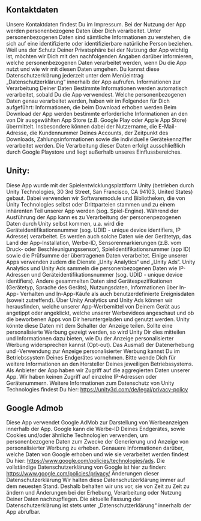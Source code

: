 ## Kontaktdaten
Unsere Kontaktdaten findest Du im Impressum.
Bei der Nutzung der App werden personenbezogene Daten über Dich verarbeitet. Unter personenbezogenen Daten sind sämtliche Informationen zu verstehen, die sich auf eine identifizierte oder identifizierbare natürliche Person beziehen. Weil uns der Schutz Deiner  Privatsphäre bei der Nutzung der App wichtig ist, möchten wir Dich mit den nachfolgenden Angaben darüber informieren, welche personenbezogenen Daten verarbeitet werden, wenn Du die App nutzt und wie wir mit diesen Daten umgehen. Du kannst diese Datenschutzerklärung jederzeit unter dem Menüeintrag „Datenschutzerklärung“ innerhalb der App aufrufen.
Informationen zur Verarbeitung Deiner Daten
Bestimmte Informationen werden automatisch verarbeitet, sobald Du die App verwendest. Welche personenbezogenen Daten genau verarbeitet werden, haben wir im Folgenden für Dich aufgeführt:
Informationen, die beim Download erhoben werden
Beim Download der App werden bestimmte erforderliche Informationen an den von Dir ausgewählten App Store (z.B. Google Play oder Apple App Store) übermittelt. Insbesondere können dabei der Nutzername, die E-Mail-Adresse, die Kundennummer Deines Accounts, der Zeitpunkt des Downloads, Zahlungsinformationen sowie die individuelle Gerätekennziffer verarbeitet werden. Die Verarbeitung dieser Daten erfolgt ausschließlich durch Google Playstore und liegt außerhalb unseres Einflussbereiches.
## Unity:
Diese App wurde mit der Spielentwicklungsplattform Unity (betrieben durch Unity Technologies, 30 3rd Street, San Francisco, CA 94103, United States) gebaut. Dabei verwenden wir Softwaremodule und Bibliotheken, die von Unity Technologies selbst oder Drittparteien stammen und zu einem inhärenten Teil unserer App werden (sog. Spiel-Engine). Während der Ausführung der App kann es zu Verarbeitung der personenpezogenen Daten durch Unity selbst kommen, u.a. wird die Geräteidentifikationsnummer (sog. UDID - unique device identifiers,  IP Adresse) verarbeitet. Es werden auch solche Daten wie der Gerätetyp, das Land der App-Installation,  Werbe-ID, Sensorenmarkierungen (z.B. vom Druck- oder Beschleunigungssensor), Spielidentifikationsnummer (app ID) sowie die Prüfsumme der übertragenen Daten verarbeitet.
Einige unserer Apps verwenden zudem die Dienste „Unity Analytics“ und „Unity Ads“. Unity Analytics und Unity Ads  sammeln die personenbezogenen Daten wie IP-Adressen und Geräteidentifikationsnummer (sog. UDID - unique device identifiers). Andere gesammelten Daten sind Gerätespezifikationen (Gerätetyp, Sprache des Geräts), Nutzungsdaten, Informationen über In-App- Verhalten und In-App-Käufe als auch benutzerdefinierte Ereignisdaten (soweit zutreffend). Über Unity Analytics und Unity Ads können wir herausfinden, welche unserer App-Werbemittel von Deinem Gerät aus angetippt oder angeklickt, welche unserer Werbevideos angeschaut und ob die beworbenen Apps von Dir heruntergeladen und genutzt werden.
Unity könnte diese Daten mit dem Schalter der Anzeige teilen. Sollte eine personalisierte Werbung gezeigt werden, so wird Unity Dir dies mitteilen und Informationen dazu bieten, wie Du der Anzeige personalisierter Werbung widersprechen kannst (Opt-out). Das Ausmaß der Datenerhebung und -Verwendung zur Anzeige personalisierter Werbung kannst Du im Betriebssystem Deines Endgerätes vornehmen. Bitte wende Dich für weitere Informationen an den Hersteller Deines jeweiligen Betriebssystems.
Als Anbieter der App haben wir Zugriff auf die aggregierten Daten unserer App. Wir haben keinen Zugriff auf einzelne IP-Adressen oder Gerätenummern. Weitere Informationen zum Datenschutz von Unity Technologies findest Du hier: https://unity3d.com/de/legal/privacy-policy
## Google Admob
Diese App verwendet Google AdMob zur Darstellung von Werbeanzeigen innerhalb der App. Google kann die Werbe-ID Deines Endgerätes, sowie Cookies und/oder ähnliche Technologien verwenden, um personenbezogene Daten zum Zwecke der Generierung und Anzeige von personalisierter Werbung zu erheben. Genauere Informationen darüber, welche Daten von Google erhoben und wie sie verarbeitet werden findest Du hier: https://www.google.com/policies/technologies/ads. Die vollständige Datenschutzerklärung von Google ist hier zu finden: https://www.google.com/policies/privacy/
Änderungen dieser Datenschutzerklärung
Wir halten diese Datenschutzerklärung immer auf dem neuesten Stand. Deshalb behalten wir uns vor, sie von Zeit zu Zeit zu ändern und Änderungen bei der Erhebung, Verarbeitung oder Nutzung Deiner Daten nachzupflegen. Die aktuelle Fassung der Datenschutzerklärung ist stets unter „Datenschutzerklärung“ innerhalb der App abrufbar.